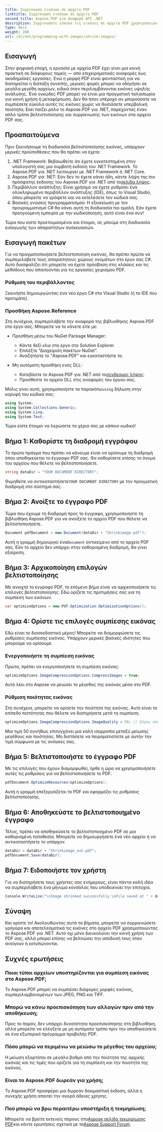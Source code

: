 ```yaml
---
title: Συρρίκνωση εικόνων σε αρχείο PDF
linktitle: Συρρίκνωση εικόνων σε αρχείο PDF
second_title: Aspose.PDF για Αναφορά API .NET
description: Συρρικνώστε εύκολα τις εικόνες σε αρχεία PDF χρησιμοποιώντας το Aspose.PDF για .NET με αυτόν τον οδηγό βήμα προς βήμα, διασφαλίζοντας μικρότερα μεγέθη αρχείων διατηρώντας παράλληλα την ποιότητα.
type: docs
weight: 280
url: /el/net/programming-with-images/shrink-images/
---
```

## Εισαγωγή

Στην ψηφιακή εποχή, η εργασία με αρχεία PDF έχει γίνει μια κοινή πρακτική σε διάφορους τομείς — από επιχειρηματικές αναφορές έως ακαδημαϊκές εργασίες. Ενώ η μορφή PDF είναι φανταστική για να διατηρείται η διάταξη συνεπής, μερικές φορές μπορεί να οδηγήσει σε μεγάλα μεγέθη αρχείων, ειδικά όταν περιλαμβάνονται εικόνες υψηλής ανάλυσης. Ένα ογκώδες PDF μπορεί να είναι μια πραγματική ταλαιπωρία για κοινή χρήση ή μεταφόρτωση. Δεν θα ήταν υπέροχο αν μπορούσατε να συμπιέσετε εύκολα αυτές τις εικόνες χωρίς να θυσιάσετε υπερβολική ποιότητα; Εκεί παίζει ρόλο το Aspose.PDF για .NET, παρέχοντας έναν απλό τρόπο βελτιστοποίησης και συρρίκνωσης των εικόνων στα αρχεία PDF σας. 

## Προαπαιτούμενα

Πριν ξεκινήσουμε τη διαδικασία βελτιστοποίησης εικόνας, υπάρχουν μερικές προϋποθέσεις που θα πρέπει να έχετε:

1. .NET Framework: Βεβαιωθείτε ότι έχετε εγκατεστημένη στον υπολογιστή σας μια συμβατή έκδοση του .NET Framework. Το Aspose.PDF για .NET λειτουργεί με .NET Framework ή .NET Core.
2.  Aspose.PDF για .NET: Εάν δεν το έχετε κάνει ήδη, κάντε λήψη της πιο πρόσφατης έκδοσης του Aspose.PDF για .NET από το[σελίδα λήψης](https://releases.aspose.com/pdf/net/).
3. Περιβάλλον ανάπτυξης: Είναι χρήσιμο να έχετε ρυθμίσει ένα ολοκληρωμένο περιβάλλον ανάπτυξης (IDE), όπως το Visual Studio, όπου μπορείτε να γράψετε και να εκτελέσετε τον κώδικά σας.
4. Βασικές γνώσεις προγραμματισμού: Η εξοικείωση με τον προγραμματισμό C# θα κάνει αυτή τη διαδικασία πιο ομαλή. Εάν έχετε προηγούμενη εμπειρία με την κωδικοποίηση, αυτό είναι ένα συν!

Τώρα που είστε προετοιμασμένοι και έτοιμοι, ας μπούμε στη διαδικασία εισαγωγής των απαραίτητων συσκευασιών.

## Εισαγωγή πακέτων

Για να πραγματοποιήσετε βελτιστοποίηση εικόνας, θα πρέπει πρώτα να συμπεριλάβετε τους απαραίτητους χώρους ονομάτων στο έργο σας C#. Αυτό διασφαλίζει ότι μπορείτε να έχετε πρόσβαση στις κλάσεις και τις μεθόδους που απαιτούνται για τις εργασίες χειρισμού PDF.

### Ρύθμιση του περιβάλλοντος

Ξεκινήστε δημιουργώντας ένα νέο έργο C# στο Visual Studio (ή το IDE που προτιμάτε).

### Προσθήκη Aspose.Reference

Στη συνέχεια, συμπεριλάβετε την αναφορά της βιβλιοθήκης Aspose.PDF στο έργο σας. Μπορείτε να το κάνετε είτε με:

- Προσθήκη μέσω του NuGet Package Manager:
  - Κάντε δεξί κλικ στο έργο στο Solution Explorer.
  - Επιλέξτε "Διαχείριση πακέτων NuGet".
  - Αναζητήστε το "Aspose.PDF" και εγκαταστήστε το.

- Μη αυτόματη προσθήκη ενός DLL:
  - Κατεβάστε το Aspose.PDF για .NET από το[σύνδεσμος λήψης](https://releases.aspose.com/pdf/net/).
  - Προσθέστε το αρχείο DLL στις αναφορές του έργου σας.

 Μόλις γίνει αυτό, χρησιμοποιήστε τα παρακάτω`using` δήλωση στην κορυφή του κώδικά σας:

```csharp
using System;
using System.Collections.Generic;
using System.Linq;
using System.Text;
```

Τώρα είστε έτοιμοι να λερώσετε τα χέρια σας με κάποιο κωδικό!

## Βήμα 1: Καθορίστε τη διαδρομή εγγράφου

Το πρώτο πράγμα που πρέπει να κάνουμε είναι να ορίσουμε τη διαδρομή όπου αποθηκεύεται το έγγραφο PDF σας. Θα καθορίσετε επίσης το όνομα του αρχείου που θέλετε να βελτιστοποιήσετε.

```csharp
string dataDir = "YOUR DOCUMENT DIRECTORY"; 
```

 Θυμηθείτε να αντικαταστήσετε`YOUR DOCUMENT DIRECTORY` με την πραγματική διαδρομή στο σύστημά σας.

## Βήμα 2: Ανοίξτε το έγγραφο PDF

Τώρα που έχουμε τη διαδρομή προς το έγγραφο, χρησιμοποιήστε τη βιβλιοθήκη Aspose.PDF για να ανοίξετε το αρχείο PDF που θέλετε να βελτιστοποιήσετε.

```csharp
Document pdfDocument = new Document(dataDir + "Shrinkimage.pdf");
```

 Αυτή η γραμμή δημιουργεί ένα`Document` αντικείμενο από το αρχείο PDF σας. Εάν το αρχείο δεν υπάρχει στην καθορισμένη διαδρομή, θα γίνει εξαίρεση.

## Βήμα 3: Αρχικοποίηση επιλογών βελτιστοποίησης

Με ανοιχτό το έγγραφο PDF, το επόμενο βήμα είναι να αρχικοποιήσετε τις επιλογές βελτιστοποίησης. Εδώ ορίζετε τις προτιμήσεις σας για τη συμπίεση των εικόνων.

```csharp
var optimizeOptions = new Pdf.Optimization.OptimizationOptions();
```

## Βήμα 4: Ορίστε τις επιλογές συμπίεσης εικόνας

Εδώ είναι το διασκεδαστικό μέρος! Μπορείτε να διαμορφώσετε τις ρυθμίσεις συμπίεσης εικόνας. Υπάρχουν μερικές βασικές ιδιότητες που μπορούμε να ορίσουμε.

### Ενεργοποιήστε τη συμπίεση εικόνας

Πρώτα, πρέπει να ενεργοποιήσετε τη συμπίεση εικόνας:

```csharp
optimizeOptions.ImageCompressionOptions.CompressImages = true;
```

Αυτό λέει στο Aspose να μειώσει το μέγεθος της εικόνας μέσα στο PDF.

### Ρύθμιση ποιότητας εικόνας

Στη συνέχεια, μπορείτε να ορίσετε την ποιότητα της εικόνας. Αυτό είναι το επίπεδο πιστότητας που θέλετε να διατηρήσετε μετά τη συμπίεση.

```csharp
optimizeOptions.ImageCompressionOptions.ImageQuality = 50; // Εύρος από 0 έως 100
```

Μια τιμή 50 συνήθως επιτυγχάνει μια καλή ισορροπία μεταξύ μείωσης μεγέθους και ποιότητας. Μη διστάσετε να πειραματιστείτε με αυτήν την τιμή σύμφωνα με τις ανάγκες σας.

## Βήμα 5: Βελτιστοποιήστε το έγγραφο PDF

Με τις επιλογές που έχουν διαμορφωθεί, ήρθε η ώρα να χρησιμοποιήσετε αυτές τις ρυθμίσεις για να βελτιστοποιήσετε το PDF.

```csharp
pdfDocument.OptimizeResources(optimizeOptions);
```

Αυτή η γραμμή επεξεργάζεται το PDF και εφαρμόζει τις ρυθμίσεις βελτιστοποίησης.

## Βήμα 6: Αποθηκεύστε το βελτιστοποιημένο έγγραφο

Τέλος, πρέπει να αποθηκεύσετε το βελτιστοποιημένο PDF σε μια καθορισμένη τοποθεσία. Μπορείτε να δημιουργήσετε ένα νέο αρχείο ή να αντικαταστήσετε το υπάρχον.

```csharp
dataDir = dataDir + "Shrinkimage_out.pdf"; 
pdfDocument.Save(dataDir);
```

## Βήμα 7: Ειδοποιήστε τον χρήστη

Για να διατηρήσετε τους χρήστες σας ενήμερους, είναι πάντα καλή ιδέα να συμπεριλάβετε ένα μήνυμα κονσόλας που υποδεικνύει την επιτυχία.

```csharp
Console.WriteLine("\nImage shrinked successfully.\nFile saved at " + dataDir);
```

## Σύναψη

Και ορίστε το! Ακολουθώντας αυτά τα βήματα, μπορείτε να συρρικνώσετε γρήγορα και αποτελεσματικά τις εικόνες στο αρχείο PDF χρησιμοποιώντας το Aspose.PDF για .NET. Αυτό όχι μόνο διευκολύνει την κοινή χρήση των PDF σας, αλλά μπορεί επίσης να βελτιώσει την απόδοσή τους όταν ανοίγουν ή εκτυπώνονται.

## Συχνές ερωτήσεις

### Ποιοι τύποι αρχείων υποστηρίζονται για συμπίεση εικόνας στο Aspose.PDF;  
Το Aspose.PDF μπορεί να συμπιέσει διάφορες μορφές εικόνας, συμπεριλαμβανομένων των JPEG, PNG και TIFF.

### Μπορώ να κάνω προεπισκόπηση των αλλαγών πριν από την αποθήκευση;  
Προς το παρόν, δεν υπάρχει δυνατότητα προεπισκόπησης στη βιβλιοθήκη, αλλά μπορείτε να ελέγξετε με μη αυτόματο τρόπο πριν την αποθηκεύσετε σε ένα εξωτερικό πρόγραμμα προβολής PDF.

### Πόσο μπορώ να περιμένω να μειώσω το μέγεθος του αρχείου;  
Η μείωση εξαρτάται σε μεγάλο βαθμό από την ποιότητα της αρχικής εικόνας και τις τιμές που ορίζετε για τη συμπίεση και την ποιότητα της εικόνας.

### Είναι το Aspose.PDF δωρεάν για χρήση;  
Το Aspose.PDF προσφέρει μια δωρεάν δοκιμαστική έκδοση, αλλά η συνεχής χρήση απαιτεί την αγορά άδειας χρήσης.

### Πού μπορώ να βρω περαιτέρω υποστήριξη ή τεκμηρίωση;  
 Μπορείτε να βρείτε εκτενείς πόρους στο[Aspose σελίδα τεκμηρίωσης PDF](https://reference.aspose.com/pdf/net/)και κάντε ερωτήσεις σχετικά με το[Aspose Support Forum](https://forum.aspose.com/c/pdf/10).